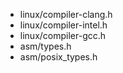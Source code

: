 - linux/compiler-clang.h
- linux/compiler-intel.h
- linux/compiler-gcc.h
- asm/types.h
- asm/posix_types.h